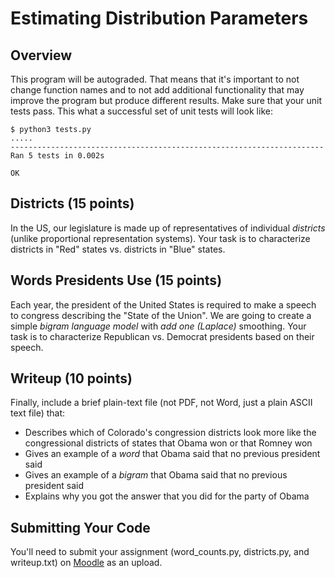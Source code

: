 
Estimating Distribution Parameters
===============

Overview
---------------

This program will be autograded.  That means that it's important to
not change function names and to not add additional functionality that
may improve the program but produce different results.  Make sure that
your unit tests pass.  This what a successful set of unit tests will
look like:

    $ python3 tests.py
    .....
    ----------------------------------------------------------------------
    Ran 5 tests in 0.002s
    
    OK

Districts (15 points)
----------------------------

In the US, our legislature is made up of representatives of individual
*districts* (unlike proportional representation systems).  Your task is to characterize districts in "Red" states vs. districts in "Blue" states.

Words Presidents Use (15 points)
-------------------------------

Each year, the president of the United States is required to make a
speech to congress describing the "State of the Union".  We are going
to create a simple *bigram language model* with *add one (Laplace)*
smoothing.  Your task is to characterize Republican vs. Democrat presidents based on their speech.

Writeup (10 points)
-----------------------

Finally, include a brief plain-text file (not PDF, not Word, just a
plain ASCII text file) that:
* Describes which of Colorado's congression districts look more like the congressional districts of states that Obama won or that Romney won
* Gives an example of a *word* that Obama said that no previous president said
* Gives an example of a *bigram* that Obama said that no previous president said
* Explains why you got the answer that you did for the party of Obama

Submitting Your Code
-----------------------

You'll need to submit your assignment (word_counts.py, districts.py,
and writeup.txt) on
[Moodle](https://moodle.cs.colorado.edu/course/view.php?id=49) as an
upload.
